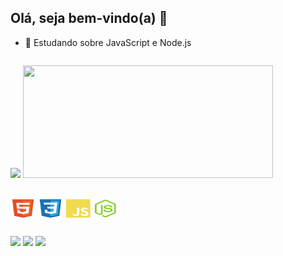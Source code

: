 ## Olá, seja bem-vindo(a) 👋

- 🌱       Estudando sobre JavaScript e Node.js

<div style="display: inline-block">
  
  <a href="https://github.com/Douglas-marcal"></a>
  <img height="180em" src="https://github-readme-stats.vercel.app/api?username=Douglas-marcal&show_icons=true&theme=github_dark&include_all_commits=true&count_private=true"/>
  <img height="180em" width="400em" src="https://github-readme-stats.vercel.app/api/top-langs/?username=Douglas-marcal&layout=compact&langs_count=7&theme=github_dark"/>
</div>
  
<div style="display: inline_block"><br>
  
  <img align="center" alt="icon-HTML" height="30" width="40" src="https://raw.githubusercontent.com/devicons/devicon/master/icons/html5/html5-original.svg">
  <img align="center" alt="icon-CSS" height="30" width="40" src="https://raw.githubusercontent.com/devicons/devicon/master/icons/css3/css3-original.svg">
  <img align="center" alt="icon-JS" height="30" width="40" src="https://raw.githubusercontent.com/devicons/devicon/master/icons/javascript/javascript-plain.svg">
  <img align="center" alt="icon-Nodejs" height="30" width="40" src="https://raw.githubusercontent.com/devicons/devicon/master/icons/nodejs/nodejs-plain.svg">
  
</div>

##

<div> 
  
  <a href="https://linkedin.com/in/douglas-marcal" target="_blank"><img src="https://img.shields.io/badge/LinkedIn-0077B5?style=for-the-badge&logo=linkedin&logoColor=white" target="_blank"></a>
  <a href="https://instagram.com/_douglasmarcal" target="_blank"><img src="https://img.shields.io/badge/-Instagram-%23E4405F?style=for-the-badge&logo=instagram&logoColor=white" target="_blank"></a>
 	<a href = "mailto:douglasymarcal@gmail.com"><img src="https://img.shields.io/badge/-Gmail-%23333?style=for-the-badge&logo=gmail&logoColor=white" target="_blank"></a>
    
</div>

